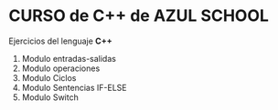 # CURSO de C++ de **AZUL SCHOOL**  


Ejercicios del lenguaje  **C++**  

1. Modulo entradas-salidas
2. Modulo operaciones
3. Modulo Ciclos
4. Modulo Sentencias IF-ELSE
5. Modulo Switch
